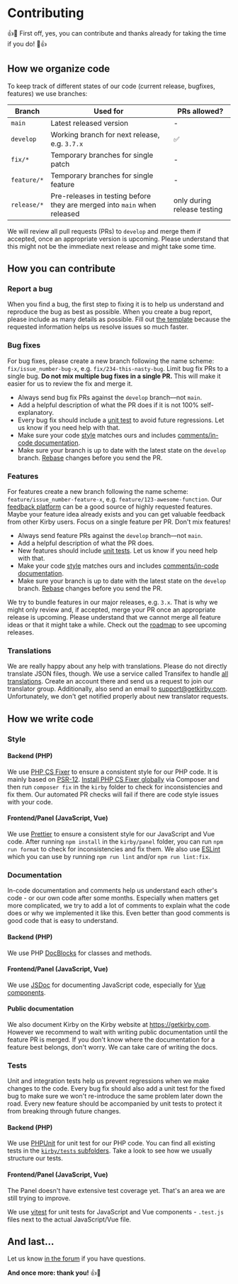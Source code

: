 # Contributing

:+1::tada: First off, yes, you can contribute and thanks already for taking the time if you do! :tada::+1:

## How we organize code

To keep track of different states of our code (current release, bugfixes, features) we use branches:

| Branch      | Used for                                                                 | PRs allowed?                |
| ----------- | ------------------------------------------------------------------------ | --------------------------- |
| `main`      | Latest released version                                                  | -                           |
| `develop`   | Working branch for next release, e.g. `3.7.x`                            | ✅                          |
| `fix/*`     | Temporary branches for single patch                                      | -                           |
| `feature/*` | Temporary branches for single feature                                    | -                           |
| `release/*` | Pre-releases in testing before they are merged into `main` when released | only during release testing |

We will review all pull requests (PRs) to `develop` and merge them if accepted, once an appropriate version is upcoming. Please understand that this might not be the immediate next release and might take some time.

## How you can contribute

### Report a bug

When you find a bug, the first step to fixing it is to help us understand and reproduce the bug as best as possible. When you create a bug report, please include as many details as possible. Fill out [the template](ISSUE_TEMPLATE/bug_report.md) because the requested information helps us resolve issues so much faster.

### Bug fixes

For bug fixes, please create a new branch following the name scheme: `fix/issue_number-bug-x`, e.g. `fix/234-this-nasty-bug`. Limit bug fix PRs to a single bug. **Do not mix multiple bug fixes in a single PR.** This will make it easier for us to review the fix and merge it.

- Always send bug fix PRs against the `develop` branch––not `main`.
- Add a helpful description of what the PR does if it is not 100% self-explanatory.
- Every bug fix should include a [unit test](#tests) to avoid future regressions. Let us know if you need help with that.
- Make sure your code [style](#style) matches ours and includes [comments/in-code documentation](#documentation).
- Make sure your branch is up to date with the latest state on the `develop` branch. [Rebase](https://help.github.com/articles/about-pull-request-merges/) changes before you send the PR.

### Features

For features create a new branch following the name scheme: `feature/issue_number-feature-x`, e.g. `feature/123-awesome-function`. Our [feedback platform](https://feedback.getkirby.com) can be a good source of highly requested features. Maybe your feature idea already exists and you can get valuable feedback from other Kirby users. Focus on a single feature per PR. Don't mix features!

- Always send feature PRs against the `develop` branch––not `main`.
- Add a helpful description of what the PR does.
- New features should include [unit tests](#tests). Let us know if you need help with that.
- Make your code [style](#style) matches ours and includes [comments/in-code documentation](#documentation).
- Make sure your branch is up to date with the latest state on the `develop` branch. [Rebase](https://help.github.com/articles/about-pull-request-merges/) changes before you send the PR.

We try to bundle features in our major releases, e.g. `3.x`. That is why we might only review and, if accepted, merge your PR once an appropriate release is upcoming. Please understand that we cannot merge all feature ideas or that it might take a while. Check out the [roadmap](https://roadmap.getkirby.com) to see upcoming releases.

### Translations

We are really happy about any help with translations. Please do not directly translate JSON files, though. We use a service called Transifex to handle [all translations](https://translation.getkirby.com/). Create an account there and send us a request to join our translator group. Additionally, also send an email to <support@getkirby.com>. Unfortunately, we don't get notified properly about new translator requests.

## How we write code

### Style

#### Backend (PHP)

We use [PHP CS Fixer](https://github.com/FriendsOfPHP/PHP-CS-Fixer) to ensure a consistent style for our PHP code. It is mainly based on [PSR-12](https://www.php-fig.org/psr/psr-12/). [Install PHP CS Fixer globally](https://github.com/FriendsOfPHP/PHP-CS-Fixer#globally-composer) via Composer and then run `composer fix` in the `kirby` folder to check for inconsistencies and fix them. Our automated PR checks will fail if there are code style issues with your code.

#### Frontend/Panel (JavaScript, Vue)

We use [Prettier](https://prettier.io) to ensure a consistent style for our JavaScript and Vue code. After running `npm install` in the `kirby/panel` folder, you can run `npm run format` to check for inconsistencies and fix them. We also use [ESLint](https://eslint.org) which you can use by running `npm run lint` and/or `npm run lint:fix`.

### Documentation

In-code documentation and comments help us understand each other's code - or our own code after some months. Especially when matters get more complicated, we try to add a lot of comments to explain what the code does or why we implemented it like this. Even better than good comments is good code that is easy to understand.

#### Backend (PHP)

We use PHP [DocBlocks](https://docs.phpdoc.org/guide/references/phpdoc/basic-syntax.html#what-is-a-docblock) for classes and methods.

#### Frontend/Panel (JavaScript, Vue)

We use [JSDoc](https://jsdoc.app) for documenting JavaScript code, especially for [Vue components](https://vue-styleguidist.github.io/docs/Documenting.html).

#### Public documentation

We also document Kirby on the Kirby website at <https://getkirby.com>. However we recommend to wait with writing public documentation until the feature PR is merged. If you don't know where the documentation for a feature best belongs, don't worry. We can take care of writing the docs.

### Tests

Unit and integration tests help us prevent regressions when we make changes to the code. Every bug fix should also add a unit test for the fixed bug to make sure we won't re-introduce the same problem later down the road. Every new feature should be accompanied by unit tests to protect it from breaking through future changes.

#### Backend (PHP)

We use [PHPUnit](https://phpunit.de) for unit test for our PHP code. You can find all existing tests in the [`kirby/tests` subfolders](https://github.com/getkirby/kirby/tree/main/tests). Take a look to see how we usually structure our tests.

#### Frontend/Panel (JavaScript, Vue)

The Panel doesn't have extensive test coverage yet. That's an area we are still trying to improve.

We use [vitest](https://vitest.dev) for unit tests for JavaScript and Vue components - `.test.js` files next to the actual JavaScript/Vue file.

## And last…

Let us know [in the forum](https://forum.getkirby.com) if you have questions.

**And once more: thank you!** :+1::tada:
